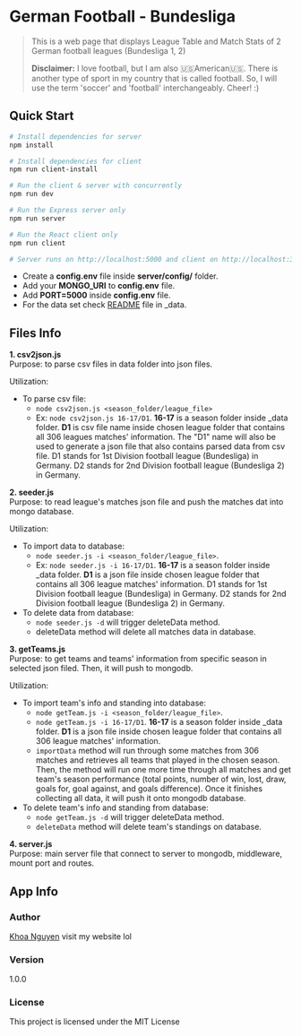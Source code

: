# German Football - Bundesliga

>This is a web page that displays League Table and Match Stats of 2 German football leagues (Bundesliga 1, 2)
>
> **Disclaimer:**
> I love football, but I am also :us:American:us:. There is another type of sport in my country that is called football. So, I will use the term 'soccer' and 'football' interchangeably. Cheer! :)

## Quick Start

```bash
# Install dependencies for server
npm install

# Install dependencies for client
npm run client-install

# Run the client & server with concurrently
npm run dev

# Run the Express server only
npm run server

# Run the React client only
npm run client

# Server runs on http://localhost:5000 and client on http://localhost:3000
```

- Create a **config.env** file inside **server/config/** folder.
- Add your **MONGO_URI** to **config.env** file.
- Add **PORT=5000** inside **config.env** file.
- For the data set check [README](server/_data) file in \_data.

## Files Info

**1. csv2json.js**<br/>
Purpose: to parse csv files in data folder into json files.<br/>

Utilization:

- To parse csv file:
  - `node csv2json.js <season_folder/league_file>`
  - Ex: `node csv2json.js 16-17/D1`. **16-17** is a season folder inside \_data folder. **D1** is csv file name inside chosen league folder that contains all 306 leagues matches' information. The "D1" name will also be used to generate a json file that also contains parsed data from csv file. D1 stands for 1st Division football league (Bundesliga) in Germany. D2 stands for 2nd Division football league (Bundesliga 2) in Germany.

**2. seeder.js**<br/>
Purpose: to read league's matches json file and push the matches dat into mongo database.<br/>

Utilization:

- To import data to database:
  - `node seeder.js -i <season_folder/league_file>`.
  - Ex: `node seeder.js -i 16-17/D1`. **16-17** is a season folder inside \_data folder. **D1** is a json file inside chosen league folder that contains all 306 league matches' information. D1 stands for 1st Division football league (Bundesliga) in Germany. D2 stands for 2nd Division football league (Bundesliga 2) in Germany.
- To delete data from database:
  - `node seeder.js -d` will trigger deleteData method.
  - deleteData method will delete all matches data in database.

**3. getTeams.js**<br/>
Purpose: to get teams and teams' information from specific season in selected json filed. Then, it will push to mongodb.<br/>

Utilization:

- To import team's info and standing into database:
  - `node getTeam.js -i <season_folder/league_file>`.
  - `node getTeam.js -i 16-17/D1`. **16-17** is a season folder inside \_data folder. **D1** is a json file inside chosen league folder that contains all 306 league matches' information.
  - `importData` method will run through some matches from 306 matches and retrieves all teams that played in the chosen season. Then, the method will run one more time through all matches and get team's season performance (total points, number of win, lost, draw, goals for, goal against, and goals difference). Once it finishes collecting all data, it will push it onto mongodb database.
- To delete team's info and standing from database:
  - `node getTeam.js -d` will trigger deleteData method.
  - `deleteData` method will delete team's standings on database.

**4. server.js**<br/>
Purpose: main server file that connect to server to mongodb, middleware, mount port and routes. <br/>

## App Info

### Author

[Khoa Nguyen](https://henrykhoanguyen.github.io/)
visit my website lol

### Version

1.0.0

### License

This project is licensed under the MIT License

